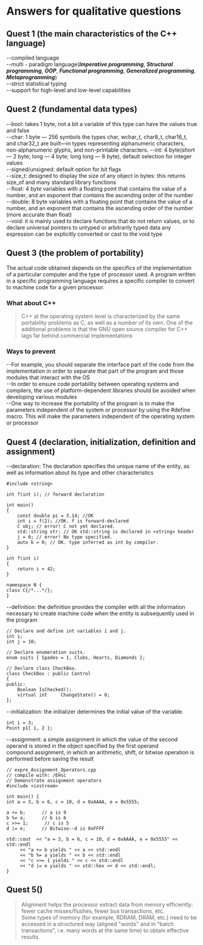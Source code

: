 # Answers for qualitative questions
## Quest 1 (the main characteristics of the C++ language)
--compiled language  
--multi - paradigm language(__*Imperative programming*__, __*Structural programming*__, __*OOP*__, __*Functional programming*__, __*Generalized programming*__, __*Metaprogramming*__)  
--strict statistical typing  
--support for high-level and low-level capabilities  

## Quest 2 (fundamental data types)
--bool: takes 1 byte, not a bit  a variable of this type can have the values true and false   
--char: 1 byte — 256 symbols  the types char, wchar_t, char8_t, char16_t, and char32_t are built—in types representing alphanumeric characters, non-alphanumeric glyphs, and non-printable characters.
--int: 4 byte(short — 2 byte; long — 4 byte; long long — 8 byte), default selection for integer values  
--signed/unsigned: default option for bit flags  
--size_t: designed to display the size of any object in bytes: this returns size_of and many standard library functions  
--float: 4 byte variables with a floating point that contains the value of a number, and an exponent that contains the ascending order of the number  
--double:  8 byte variables with a floating point that contains the value of a number, and an exponent that contains the ascending order of the number (more accurate than float)  
--void: it is mainly used to declare functions that do not return values, or to declare universal pointers to untyped or arbitrarily typed data  any expression can be explicitly converted or cast to the void type  

## Quest 3 (the problem of portability)
The actual code obtained depends on the specifics of the implementation of a particular computer and the type of processor used. A program written in a specific programming language requires a specific compiler to convert to machine code for a given processor.
### What about C++
> C++ at the operating system level is characterized by the same portability problems as C, as well as a number of its own. One of the additional problems is that the GNU open source compiler for C++ lags far behind commercial implementations
### Ways to prevent
--For example, you should separate the interface part of the code from the implementation in order to separate that part of the program and those modules that interact with the OS  
--In order to ensure code portability between operating systems and compilers, the use of platform-dependent libraries should be avoided when developing various modules  
--One way to increase the portability of the program is to make the parameters independent of the system or processor by using the #define macro. This will make the parameters independent of the operating system or processor  

## Quest 4 (declaration, initialization, definition and assignment)
--declaration: The declaration specifies the unique name of the entity, as well as information about its type and other characteristics    

    #include <string>

    int f(int i); // forward declaration

    int main()
    {
        const double pi = 3.14; //OK
        int i = f(2); //OK. f is forward-declared
        C obj; // error! C not yet declared.
        std::string str; // OK std::string is declared in <string> header
        j = 0; // error! No type specified.
        auto k = 0; // OK. type inferred as int by compiler.
    }

    int f(int i)
    {
        return i + 42;
    }

    namespace N {
    class C{/*...*/};
    }  
    
--definition: the definition provides the compiler with all the information necessary to create machine code when the entity is subsequently used in the program    

    // Declare and define int variables i and j.
    int i;
    int j = 10;

    // Declare enumeration suits.
    enum suits { Spades = 1, Clubs, Hearts, Diamonds };

    // Declare class CheckBox.
    class CheckBox : public Control
    {
    public:
        Boolean IsChecked();
        virtual int     ChangeState() = 0;
    };  
--initialization: the initializer determines the initial value of the variable.  

    int i = 3;
    Point p1{ 1, 2 };  
--assignment: a simple assignment in which the value of the second operand is stored in the object specified by the first operand  
compound assignment, in which an arithmetic, shift, or bitwise operation is performed before saving the result  

    // expre_Assignment_Operators.cpp
    // compile with: /EHsc
    // Demonstrate assignment operators
    #include <iostream>

    int main() {
    int a = 3, b = 6, c = 10, d = 0xAAAA, e = 0x5555;

    a += b;      // a is 9
    b %= a;      // b is 6
    c >>= 1;      // c is 5
    d |= e;      // Bitwise--d is 0xFFFF

    std::cout  << "a = 3, b = 6, c = 10, d = 0xAAAA, e = 0x5555" << std::endl
         << "a += b yields " << a << std::endl
         << "b %= a yields " << b << std::endl
         << "c >>= 1 yields " << c << std::endl
         << "d |= e yields " << std::hex << d << std::endl;
    }  
## Quest 5()
>Alignment helps the processor extract data from memory efficiently: fewer cache misses/flushes, fewer bus transactions, etc.  
Some types of memory (for example, RDRAM, DRAM, etc.) need to be accessed in a structured way (aligned "words" and in "batch transactions", i.e. many words at the same time) to obtain effective results.